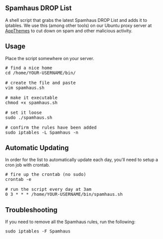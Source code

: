 ## Spamhaus DROP List ##
A shell script that grabs the latest Spamhaus DROP List and adds it to iptables. We use this (among other tools) on our Ubuntu proxy server at [AppThemes](http://www.appthemes.com/) to cut down on spam and other malicious activity.

## Usage ##
Place the script somewhere on your server.

<pre>
# find a nice home
cd /home/YOUR-USERNAME/bin/

# create the file and paste
vim spamhaus.sh

# make it executable
chmod +x spamhaus.sh

# set it loose
sudo ./spamhaus.sh

# confirm the rules have been added
sudo iptables -L Spamhaus -n
</pre>

## Automatic Updating ##
In order for the list to automatically update each day, you'll need to setup a cron job with crontab.
<pre>
# fire up the crontab (no sudo)
crontab -e

# run the script every day at 3am
0 3 * * * /home/YOUR-USERNAME/bin/spamhaus.sh
</pre>


## Troubleshooting ##
If you need to remove all the Spamhaus rules, run the following:
<pre>
sudo iptables -F Spamhaus
</pre>
